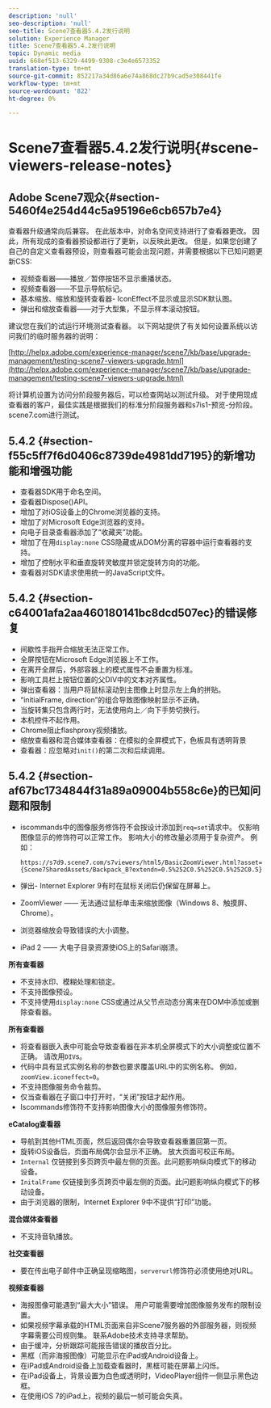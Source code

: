```yaml
---
description: 'null'
seo-description: 'null'
seo-title: Scene7查看器5.4.2发行说明
solution: Experience Manager
title: Scene7查看器5.4.2发行说明
topic: Dynamic media
uuid: 668ef513-6329-4499-9308-c3e4e6573352
translation-type: tm+mt
source-git-commit: 852217a34d86a6e74a868dc27b9cad5e308441fe
workflow-type: tm+mt
source-wordcount: '822'
ht-degree: 0%

---
```



# Scene7查看器5.4.2发行说明{#scene-viewers-release-notes}

## Adobe Scene7观众{#section-5460f4e254d44c5a95196e6cb657b7e4}

查看器升级通常向后兼容。 在此版本中，对命名空间支持进行了查看器更改。 因此，所有现成的查看器预设都进行了更新，以反映此更改。 但是，如果您创建了自己的自定义查看器预设，则查看器可能会出现问题，并需要根据以下已知问题更新CSS:

* 视频查看器——播放／暂停按钮不显示重播状态。
* 视频查看器——不显示导航标记。
* 基本缩放、缩放和旋转查看器- IconEffect不显示或显示SDK默认图。
* 弹出和缩放查看器——对于大型集，不显示样本滚动按钮。

建议您在我们的试运行环境测试查看器。 以下网站提供了有关如何设置系统以访问我们的临时服务器的说明：

[http://helpx.adobe.com/experience-manager/scene7/kb/base/upgrade-management/testing-scene7-viewers-upgrade.html](http://helpx.adobe.com/experience-manager/scene7/kb/base/upgrade-management/testing-scene7-viewers-upgrade.html)

将计算机设置为访问分阶段服务器后，可以检查网站以测试升级。 对于使用现成查看器的客户，最佳实践是根据我们的标准分阶段服务器和s7is1-预览-分阶段。scene7.com进行测试。

## 5.4.2 {#section-f55c5ff7f6d0406c8739de4981dd7195}的新增功能和增强功能

* 查看器SDK用于命名空间。
* 查看器Dispose()API。
* 增加了对iOS设备上的Chrome浏览器的支持。
* 增加了对Microsoft Edge浏览器的支持。
* 向电子目录查看器添加了“收藏夹”功能。
* 增加了在用`display:none` CSS隐藏或从DOM分离的容器中运行查看器的支持。
* 增加了控制水平和垂直旋转灵敏度并锁定旋转方向的功能。
* 查看器对SDK请求使用统一的JavaScript文件。

## 5.4.2 {#section-c64001afa2aa460180141bc8dcd507ec}的错误修复

* 间歇性手指开合缩放无法正常工作。
* 全屏按钮在Microsoft Edge浏览器上不工作。
* 在离开全屏后，外部容器上的模式属性不会重置为标准。
* 影响工具栏上按钮位置的父DIV中的文本对齐属性。
* 弹出查看器：当用户将鼠标滚动到主图像上时显示左上角的拼贴。
* “initialFrame, direction”的组合导致图像映射显示不正确。
* 当旋转集只包含两行时，无法使用向上／向下手势切换行。
* 本机控件不起作用。
* Chrome阻止flashproxy视频播放。
* 缩放查看器和混合媒体查看器：在模拟的全屏模式下，色板具有透明背景
* 查看器：应忽略对`init()`的第二次和后续调用。

## 5.4.2 {#section-af67bc1734844f31a89a09004b558c6e}的已知问题和限制

* iscommands中的图像服务修饰符不会按设计添加到`req=set`请求中。 仅影响图像显示的修饰符可以正常工作。 影响大小的修改量必须用于复杂资产。 例如：

   ```
   https://s7d9.scene7.com/s7viewers/html5/BasicZoomViewer.html?asset= {Scene7SharedAssets/Backpack_B?extendn=0.5%252C0.5%252C0.5%252C0.5}
   ```

* 弹出- Internet Explorer 9有时在鼠标关闭后仍保留在屏幕上。
* ZoomViewer —— 无法通过鼠标单击来缩放图像（Windows 8、触摸屏、Chrome）。
* 浏览器缩放会导致错误的大小调整。
* iPad 2 —— 大电子目录资源使iOS上的Safari崩溃。

**所有查看器**

* 不支持水印、模糊处理和锁定。
* 不支持图像预设。
* 不支持使用`display:none` CSS或通过从父节点动态分离来在DOM中添加或删除查看器。

**所有查看器**

* 将查看器嵌入表中可能会导致查看器在非本机全屏模式下的大小调整或位置不正确。 请改用`DIV`s。
* 代码中具有显式实例名称的参数也要求覆盖URL中的实例名称。 例如，`zoomView.iconeffect=0`。
* 不支持图像服务命令裁剪。
* 仅当查看器在子窗口中打开时，“关闭”按钮才起作用。
* Iscommands修饰符不支持影响图像大小的图像服务修饰符。

**eCatalog查看器**

* 导航到其他HTML页面，然后返回偶尔会导致查看器重置回第一页。
* 旋转iOS设备后，页面布局偶尔会显示不正确。 放大页面可校正布局。
* `Internal` 仅链接到多页跨页中最左侧的页面。此问题影响纵向模式下的移动设备。
* `InitalFrame` 仅链接到多页跨页中最左侧的页面。此问题影响纵向模式下的移动设备。
* 由于浏览器的限制，Internet Explorer 9中不提供“打印”功能。

**混合媒体查看器**

* 不支持音轨播放。

**社交查看器**

* 要在传出电子邮件中正确呈现缩略图，`serverurl`修饰符必须使用绝对URL。

**视频查看器**

* 海报图像可能遇到“最大大小”错误。 用户可能需要增加图像服务发布的限制设置。
* 如果视频字幕承载的HTML页面来自非Scene7服务器的外部服务器，则视频字幕需要公司规则集。 联系Adobe技术支持寻求帮助。
* 由于缓冲，分析跟踪可能报告错误的播放百分比。
* 黑框（而非海报图像）可能显示在iPad或Android设备上。
* 在iPad或Android设备上加载查看器时，黑框可能在屏幕上闪烁。
* 在iPad设备上，背景设置为白色或透明时，VideoPlayer组件一侧显示黑色边框。
* 在使用iOS 7的iPad上，视频的最后一帧可能会失真。

